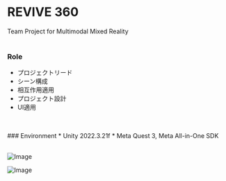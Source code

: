 # REVIVE 360 
Team Project for Multimodal Mixed Reality 
<br>
<br> 
### Role 
* プロジェクトリード
* シーン構成
* 相互作用適用
* プロジェクト設計
* UI適用 
<br>
<br>
### Environment 
* Unity 2022.3.21f 
* Meta Quest 3, Meta All-in-One SDK
<br>
<br>

![Image](https://github.com/user-attachments/assets/70324e1e-4cfd-44fd-bcb9-cba5c2696920)

![Image](https://github.com/user-attachments/assets/37dfd86e-8163-4e34-991c-a1cfa5c10a56)
